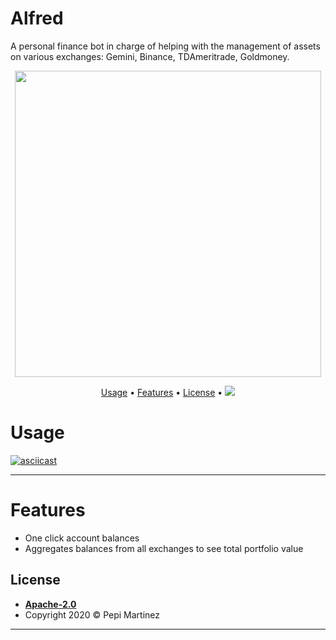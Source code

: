 # Alfred
A personal finance bot in charge of helping with the management of assets on various exchanges: Gemini, Binance, TDAmeritrade, Goldmoney.



<p align="center">
    <img src="https://external-content.duckduckgo.com/iu/?u=http%3A%2F%2Fvignette3.wikia.nocookie.net%2Fdcmovies%2Fimages%2F7%2F75%2FAlfred_Pennyworth_TDKR.jpg%2Frevision%2Flatest%3Fcb%3D20111219235041&f=1&nofb=1" width="490" alt"alfred" >
    <br>
</p>



<p align="center">
    <a href="#usage">Usage</a> •
    <a href="#features">Features</a> •
    <a href="#license">License</a> •
    <img src="https://travis-ci.com/pepimartinez/alfred.svg?branch=master"></img>
</p>

# Usage

[![asciicast](https://asciinema.org/a/ZAD8F3hIYtYNs1E3ez2Exg2gC.svg)](https://asciinema.org/a/ZAD8F3hIYtYNs1E3ez2Exg2gC)


---
# Features
 - One click account balances
 - Aggregates balances from all exchanges to see total portfolio value


## License

- **[Apache-2.0](https://opensource.org/licenses/Apache-2.0)**
- Copyright 2020 © Pepi Martinez
---